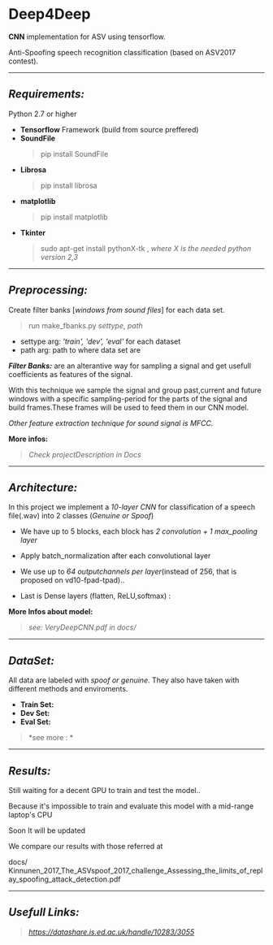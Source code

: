 # Deep4Deep
**CNN** implementation for ASV using tensorflow.

Anti-Spoofing speech recognition classification (based on ASV2017 contest).
__________________________________________________________________________________________________________________________
**_Requirements:_**
-----------------

Python 2.7 or higher

- **Tensorflow** Framework (build from source preffered)
- **SoundFile** 
  > pip install SoundFile
- **Librosa**
  > pip install librosa
- **matplotlib**
  > pip install matplotlib
- **Tkinter** 
  > sudo apt-get install pythonX-tk , *where X is the needed python version 2,3*

_________________________________________________________________________________________________________________________
**_Preprocessing:_**
--------------------
Create filter banks [*windows from sound files*] for each data set.

> run make_fbanks.py *settype*, *path*
  - settype arg: *'train', 'dev', 'eval'* for each dataset
  - path arg: path to where data set are

**_Filter Banks:_** are an alterantive way for sampling a signal and get usefull coefficients as features of the signal. 

With this technique we sample the signal and group past,current and future windows with a specific sampling-period for the parts of the signal 
and build frames.These frames will be used to feed them in our CNN model.

*Other feature extraction technique for sound signal is MFCC.*
 
**More infos:**

 > *Check projectDescription in Docs*
_________________________________________________________________________________________________________________________
**_Architecture:_**
-------------------
In this project we implement a *10-layer CNN* for classification of a speech file(.wav) into 2 classes (*Genuine or Spoof*)

- We have up to 5 blocks, each block has *2 convolution + 1 max_pooling layer*

 * Apply batch_normalization after each convolutional layer

- We use up to *64 outputchannels per layer*(instead of 256, that is proposed on vd10-fpad-tpad)..


- Last is Dense layers (flatten, ReLU,softmax) : 

**More Infos about model:**
  >  *see: VeryDeepCNN.pdf in docs/*
_____________________________________________________________________________________________________________________________

_DataSet:_
----------
All data are labeled with *spoof or genuine*. They also have taken with different methods and enviroments. 
- **Train Set:** 
- **Dev Set:**
- **Eval Set:**

> *see more : *
_____________________________________________________________________________________________________________________________
**_Results:_**
---------------
Still waiting for a decent GPU to train and test the model..

Because it's impossible to train and evaluate this model with a mid-range laptop's CPU

Soon It will be updated

We compare our results with those referred at

docs/ Kinnunen_2017_The_ASVspoof_2017_challenge_Assessing_the_limits_of_replay_spoofing_attack_detection.pdf

______________________________________________________________________________________________________
*Usefull Links:*
----------------
> *https://datashare.is.ed.ac.uk/handle/10283/3055*
